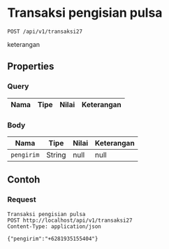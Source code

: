 # Transaksi pengisian pulsa
```http
POST /api/v1/transaksi27
```
keterangan
## Properties
### Query
Nama | Tipe | Nilai | Keterangan
--- | --- | --- | ---
### Body
Nama | Tipe | Nilai | Keterangan
--- | --- | --- | ---
<code>pengirim</code> | String | null | null
## Contoh
### Request
```http
Transaksi pengisian pulsa
POST http://localhost/api/v1/transaksi27
Content-Type: application/json

{"pengirim":"+6281935155404"}
```
